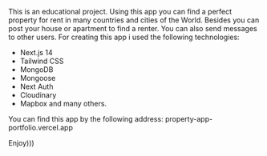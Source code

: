 This is an educational project. Using this app you can find a perfect property for rent in many countries and cities of the World. Besides you can post your house or apartment to find a renter.
You can also send messages to other users.
For creating this app i used the following technologies:
- Next.js 14
- Tailwind CSS
- MongoDB
- Mongoose
- Next Auth
- Cloudinary
- Mapbox
and many others.

You can find this app by the following address: <a>property-app-portfolio.vercel.app</a>

Enjoy)))
